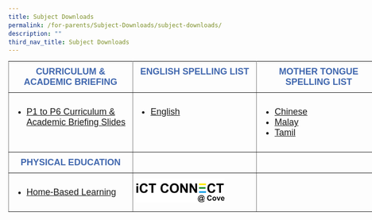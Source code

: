```yaml
---
title: Subject Downloads
permalink: /for-parents/Subject-Downloads/subject-downloads/
description: ""
third_nav_title: Subject Downloads
---
```

<style type="text/css">
.tg  {border-collapse:collapse;border-spacing:0;margin:0px auto;}
.tg td{border-color:black;border-style:solid;border-width:1px;font-family:Arial, sans-serif;font-size:14px;
  overflow:hidden;padding:10px 5px;word-break:normal;}
.tg th{border-color:black;border-style:solid;border-width:1px;font-family:Arial, sans-serif;font-size:14px;
  font-weight:normal;overflow:hidden;padding:10px 5px;word-break:normal;}
.tg .tg-7jts{border-color:inherit;font-size:18px;text-align:center;vertical-align:top}
.tg .tg-fuxe{border-color:inherit;font-size:18px;text-align:left;vertical-align:top}
</style>
<table class="tg" style="undefined;table-layout: fixed; width: 750px">
<colgroup>
<col style="width: 250px">
<col style="width: 250px">
<col style="width: 250px">
</colgroup>
<tbody>
  <tr>
    <td class="tg-7jts">    <span style="font-weight:bold;font-style:normal;color:#4067AE">CURRICULUM &amp; ACADEMIC BRIEFING</span></td>
    <td class="tg-7jts">    <span style="font-weight:bold;font-style:normal;color:#4067AE">ENGLISH SPELLING LIST</span></td>
    <td class="tg-7jts">    <span style="font-weight:bold;font-style:normal;color:#4067AE">MOTHER TONGUE SPELLING LIST</span></td>
  </tr>
  <tr>
    <td class="tg-fuxe"><ul>
<li><a href="https://punggolcovepri-moe-edu-sg-admin.cwp.sg/for-parents/subject-downloads/curriculum-n-academic-briefing">P1 to P6 Curriculum&nbsp;&amp; Academic Briefing Slides</a></li>
</ul></td>
    <td class="tg-fuxe"><ul>
<li><a href="https://punggolcovepri.moe.edu.sg/for-parents/subject-downloads/english-spelling-list" target="">English</a></li>
</ul></td>
    <td class="tg-fuxe"><ul>
<li><a href="https://punggolcovepri.moe.edu.sg/for-parents/subject-downloads/mother-tongue-spelling-list/chinese" target="">Chinese</a></li>
<li><a href="https://punggolcovepri.moe.edu.sg/for-parents/subject-downloads/mother-tongue-spelling-list/malay" target="">Malay</a></li>
<li><a href="https://punggolcovepri.moe.edu.sg/for-parents/subject-downloads/mother-tongue-spelling-list/tamil" target="">Tamil</a></li>
</ul></td>
  </tr>
  <tr>
    <td class="tg-7jts">    <span style="font-weight:bold;font-style:normal;color:#4067AE">PHYSICAL EDUCATION</span></td>
    <td class="tg-7jts"></td>
    <td class="tg-7jts"></td>
  </tr>
  <tr>
    <td class="tg-fuxe"><ul>
<li><a href="https://punggolcovepri.moe.edu.sg/for-parents/subject-downloads/physical-education" target="">Home-Based Learning</a></li>
</ul></td>
    <td class="tg-fuxe"><img src="/images/iCT%20CONNECT%201_rev2.jpeg" 
     style="width:75%"></td>
    <td class="tg-fuxe"></td>
  </tr>
</tbody>
</table>
